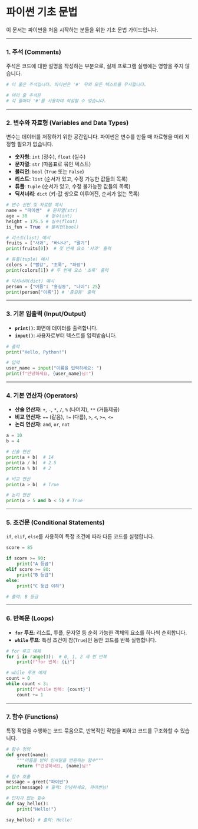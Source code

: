 # 파이썬 기초 문법

이 문서는 파이썬을 처음 시작하는 분들을 위한 기초 문법 가이드입니다.

---

### 1. 주석 (Comments)

주석은 코드에 대한 설명을 작성하는 부분으로, 실제 프로그램 실행에는 영향을 주지 않습니다.

```python
# 이 줄은 주석입니다. 파이썬은 '#' 뒤의 모든 텍스트를 무시합니다.

# 여러 줄 주석은
# 각 줄마다 '#'를 사용하여 작성할 수 있습니다.
```

---

### 2. 변수와 자료형 (Variables and Data Types)

변수는 데이터를 저장하기 위한 공간입니다. 파이썬은 변수를 만들 때 자료형을 미리 지정할 필요가 없습니다.

- **숫자형**: `int` (정수), `float` (실수)
- **문자열**: `str` (따옴표로 묶인 텍스트)
- **불리언**: `bool` (`True` 또는 `False`)
- **리스트**: `list` (순서가 있고, 수정 가능한 값들의 목록)
- **튜플**: `tuple` (순서가 있고, 수정 불가능한 값들의 목록)
- **딕셔너리**: `dict` (키-값 쌍으로 이루어진, 순서가 없는 목록)

```python
# 변수 선언 및 자료형 예시
name = "파이썬"  # 문자열(str)
age = 30       # 정수(int)
height = 175.5 # 실수(float)
is_fun = True  # 불리언(bool)

# 리스트(list) 예시
fruits = ["사과", "바나나", "딸기"]
print(fruits[0])  # 첫 번째 요소 '사과' 출력

# 튜플(tuple) 예시
colors = ("빨강", "초록", "파랑")
print(colors[1]) # 두 번째 요소 '초록' 출력

# 딕셔너리(dict) 예시
person = {"이름": "홍길동", "나이": 25}
print(person["이름"]) # '홍길동' 출력
```

---

### 3. 기본 입출력 (Input/Output)

- **`print()`**: 화면에 데이터를 출력합니다.
- **`input()`**: 사용자로부터 텍스트를 입력받습니다.

```python
# 출력
print("Hello, Python!")

# 입력
user_name = input("이름을 입력하세요: ")
print(f"안녕하세요, {user_name}님!")
```

---

### 4. 기본 연산자 (Operators)

- **산술 연산자**: `+`, `-`, `*`, `/`, `%` (나머지), `**` (거듭제곱)
- **비교 연산자**: `==` (같음), `!=` (다름), `>`, `<`, `>=`, `<=`
- **논리 연산자**: `and`, `or`, `not`

```python
a = 10
b = 4

# 산술 연산
print(a + b)  # 14
print(a / b)  # 2.5
print(a % b)  # 2

# 비교 연산
print(a > b)  # True

# 논리 연산
print(a > 5 and b < 5) # True
```

---

### 5. 조건문 (Conditional Statements)

`if`, `elif`, `else`를 사용하여 특정 조건에 따라 다른 코드를 실행합니다.

```python
score = 85

if score >= 90:
    print("A 등급")
elif score >= 80:
    print("B 등급")
else:
    print("C 등급 이하")

# 출력: B 등급
```

---

### 6. 반복문 (Loops)

- **`for` 루프**: 리스트, 튜플, 문자열 등 순회 가능한 객체의 요소를 하나씩 순회합니다.
- **`while` 루프**: 특정 조건이 참(`True`)인 동안 코드를 반복 실행합니다.

```python
# for 루프 예제
for i in range(3):  # 0, 1, 2 세 번 반복
    print(f"for 반복: {i}")

# while 루프 예제
count = 0
while count < 3:
    print(f"while 반복: {count}")
    count += 1
```

---

### 7. 함수 (Functions)

특정 작업을 수행하는 코드 묶음으로, 반복적인 작업을 피하고 코드를 구조화할 수 있습니다.

```python
# 함수 정의
def greet(name):
    """이름을 받아 인사말을 반환하는 함수"""
    return f"안녕하세요, {name}님!"

# 함수 호출
message = greet("파이썬")
print(message) # 출력: 안녕하세요, 파이썬님!

# 인자가 없는 함수
def say_hello():
    print("Hello!")

say_hello() # 출력: Hello!
```

